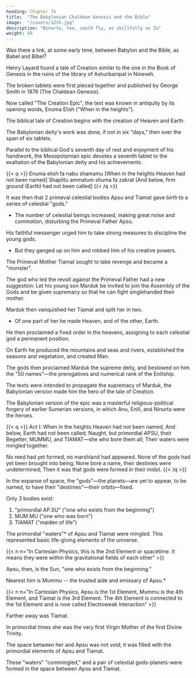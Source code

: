 ```yaml
---
heading: Chapter 7b
title:  "The Babylonian Chaldean Genesis and the Bible"
image:  "/covers/12th.jpg"
description: "Ninurta, too, could fly, as skillfully as Zu"
weight: 49
---
```



<!-- About a century ago the decipherment of the texts found in Mesopotamia unexpectedly grew into a realization that there—in Mesopotamia—texts existed that not only paralleled but also preceded portions of the Holy Scriptures. 

Die Keilschriften und das aite Testament by Eberhard Schrader in 1872 started an avalanche of books, articles, lectures, and debates that lasted half a century.  -->

Was there a link, at some early time, between Babylon and the Bible, as Babel and Bibel?

Henry Layard found a tale of Creation similar to the one in the Book of Genesis in the ruins of the library of Ashurbanipal in Nineveh.

The broken tablets were first pieced together and published by George Smith in 1876 (The Chaldean Genesis). 

<!-- It conclusively established that there indeed existed an Akkadian text, written in the Old Babylonian dialect, that related how a certain deity created Heaven and Earth and all upon Earth, including Man. -->

<!-- A vast literature now exists that compares the Mesopotamian text with the biblical narrative.  -->


Now called "The Creation Epic", the text was known in antiquity by its opening words, Enuma Elish ("When in the heights"). 

The biblical tale of Creation begins with the creation of Heaven and Earth.

The Babylonian deity's work was done, if not in six "days," then over the span of six tablets. 

Parallel to the biblical God's seventh day of rest and enjoyment of his handiwork, the Mesopotamian epic devotes a seventh tablet to the exaltation of the Babylonian deity and his achievements. 

<!-- Appropriately, L. W. King named his authoritative text on the subject The Seven Tablets of Creation. -->


{{< q >}}
Enuma elish fa nabu shamamu
[When in the heights Heaven had not been named]
Shaplitu ammatum shuma fa zakrat
[And below, firm ground (Earth) had not been called]
{{< /q >}}


It was then that 2 primeval celestial bodies Apsu and Tiamat gave birth to a series of celestial "gods."
- The number of celestial beings increased, making great noise and commotion, disturbing the Primeval Father Apsu. 

His faithful messenger urged him to take strong measures to discipline the young gods. 
- But they ganged up on him and robbed him of his creative powers. 

The Primeval Mother Tiamat sought to take revenge and became a "monster".

The god who led the revolt against the Primeval Father had a new suggestion: Let his young son Marduk be invited to join the Assembly of the Gods and be given supremacy so that he can fight singlehanded their mother.

Marduk then vanquished her Tiamat and split her in two.
- Of one part of her he made Heaven, and of the other, Earth. 

He then proclaimed a fixed order in the heavens, assigning to each celestial god a permanent position.

On Earth he produced the mountains and seas and rivers, established the seasons and vegetation, and created Man. 

<!-- In duplication of the Heavenly Abode, Babylon and its towering temple were built on Earth. Gods and mortals were given assignments, commandments, and rituals to be followed.  -->

The gods then proclaimed Marduk the supreme deity, and bestowed on him the "50 names"—the prerogatives and numerical rank of the Enlilship.

<!-- As more tablets and fragments were found and translated, it became evident
that the text was not a simple literary work: It was the most hallowed historicalreligious epic of Babylon, read as part of the New Year rituals.  -->

The texts were intended to propagate the supremacy of Marduk, the Babylonian version made him the hero of the tale of Creation.

<!-- This, however, was not always so. There is enough evidence to show that  -->

The Babylonian version of the epic was a masterful religious-political forgery of earlier Sumerian versions, in which Anu, Enlil, and Ninurta were the heroes.


{{< q >}}
Act I:
When in the heights Heaven had not been named,
And below, Earth had not been called;
Naught, but primordial APSU, their Begetter,
MUMMU, and TIAMAT—she who bore them all;
Their waters were mingled together.

No reed had yet formed, no marshland had appeared.
None of the gods had yet been brought into being,
None bore a name, their destinies were undetermined;
Then it was that gods were formed in their midst.
{{< /q >}}


In the expanse of space, the "gods"—the planets—are yet to appear, to be named, to have their "destinies"—their orbits—fixed. 

Only 3 bodies exist: 

1. "primordial AP.SU" ("one who exists from the beginning")
2. MUM.MU ("one who was born")
3. TIAMAT ("maiden of life")

The primordial "waters"* of Apsu and Tiamat were mingled. This represented basic life-giving elements of the universe.

{{< n n="In Cartesian Physics, this is the 2nd Element or spacetime. It means they were within the gravitational fields of each other" >}}


Apsu, then, is the Sun, "one who exists from the beginning."

Nearest him is Mummu -- the trusted aide and emissary of Apsu.*

{{< n n="In Cartesian Physics, Apsu is the 1st Element, Mummu is the 4th Element, and Tiamat is the 3rd Element. The 4th Element is connected to the 1st Element and is now called Electroweak Interaction" >}}


<!-- : a good description of Mercury, the small planet rapidly running around his giant master. This was the concept the ancient Greeks and Romans had of the god-planet Mercury: the fast messenger of the gods. -->

Farther away was Tiamat. 

<!-- She was the "monster" that Marduk later shattered—the "missing planet." But  -->

In primordial times she was the very first Virgin Mother of the first Divine Trinity. 

The space between her and Apsu was not void; it was filled with the primordial elements of Apsu and Tiamat. 

These "waters" "commingled," and a pair of celestial gods-planets-were formed in the space between Apsu and Tiamat.
